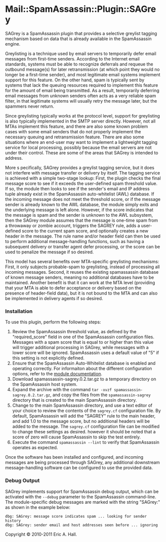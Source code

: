 # Mail::SpamAssassin::Plugin::SAGrey

SAGrey is a SpamAssassin plugin that provides a selective greylist tagging mechanism based on data that is already available in the SpamAssassin engine.

Greylisting is a technique used by email servers to temporarily defer email messages from first-time senders. According to the Internet email standards, systems must be able to recognize deferrals and requeue the outbound message(s) for later retransmission (at which point they would no longer be a first-time sender), and most legitimate email systems implement support for this feature. On the other hand, spam is typically sent by systems that lack the queuing resources required to implement this feature for the amount of email being transmitted. As a result, temporarily deferring email messages from unknown senders often acts as a very reliable spam filter, in that legitimate systems will usually retry the message later, but the spammers never return.

Since greylisting typically works at the protocol level, support for greylisting is also typically implemented in the SMTP server directly. However, not all MTAs implement this feature, and there are also some known problem cases with some email senders that do not properly implement the necessary queuing and retransmission feature. There are also some situations where an end-user may want to implement a lightweight tagging service for local processing, possibly because the email servers are not under their control. These are some of the areas that SAGrey is intended to address.

More s pecifically, SAGrey provides a greylist tagging service, but it does not interfere with message transfer or delivery by itself. The tagging service is achieved with a simple two-stage lookup: First, the plugin checks the final message score to see if it exceeds the user-defined spam threshold value. If so, the module then looks to see if the sender's email and IP address tuple already exist in the SpamAssassin auto-whitelist (AWL) database. If the incoming message does not meet the threshold score, or if the message sender is already known to the AWL database, the module simply exits and the underlying message is left alone. However, if the score indicates that the message is spam and the sender is unknown to the AWL subsystem, then the SAGrey module assumes that the message is one-time spam from a throwaway or zombie account, triggers the SAGREY rule, adds a user-defined score to the current spam score, and optionally creates a new header in the message. The rule name and/or header field can then be used to perform additional message-handling functions, such as having a subsequent delivery or transfer agent defer processing, or the score can be used to penalize the message if so desired.

This model has several benefits over MTA-specific greylisting mechanisms: First, it only subjects probable-spam to greylisting, instead of processing all incoming messages. Second, it reuses the existing spamassassin database of known message senders, meaning no additional databases have to be maintained. Another benefit is that it can work at the MTA level (providing that your MTA is able to defer acceptance or delivery based on the presence of header-field data), but it is not bound to the MTA and can also be implemented in delivery agents if so desired.

### Installation

To use this plugin, perform the following steps:

1.  Review the SpamAssassin threshold value, as defined by the "required_score" field in one of the SpamAssassin configuration files. Messages with a spam score that is equal to or higher than this value will trigger additional processing in SAGrey, while messages with a lower score will be ignored. SpamAssassin uses a default value of "5" if this setting is not explicitly defined.
2.  Ensure that the SpamAssassin Auto-Whitelist database is enabled and operating correctly. For informaiton about the different configuration options, refer to the [module documentation](http://spamassassin.apache.org/full/3.2.x/doc/Mail_SpamAssassin_Plugin_AWL.html).
3.  Download spamassassin-sagrey.0.2.tar.gz to a temporary directory on the SpamAssassin host system.
4.  Expand the archive with the command `tar -xvzf spamassassin-sagrey.0.2.tar.gz`, and copy the files from the `spamassassin-sagrey` directory that is created to the main SpamAssassin directory.
5.  Change to the main SpamAssassin directory, and use a text editor of your choice to review the contents of the `sagrey.cf` configuration file. By default, SpamAssassin will add the "SAGREY" rule to the main header, and add 1.0 to the message score, but no additional headers will be added to the message. The `sagrey.cf` configuration file can be modified to change these settings as desired. however it should be noted that a score of zero will cause SpamAssassin to skip the test entirely.
6.  Execute the command `spamassassin --lint` to verify that SpamAssassin operates as expected.

Once the software has been installed and configured, and incoming messages are being processed through SAGrey, any additional downstream message-handling software can be configured to use the provided data.

### Debug Output

SAGrey implements support for SpamAssassin debug output, which can be activated with the `--debug` parameter to the SpamAssassin command-line. The module-specific debug messages are marked with the string "SAGrey:" as shown in the example below:

```
dbg: SAGrey: message score indicates spam ... looking for sender history
dbg: SAGrey: sender email and host addresses seen before ... ignoring
```

Copyright © 2010-2011 Eric A. Hall.
